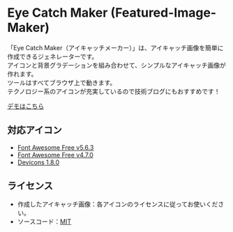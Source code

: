 # Eye Catch Maker (Featured-Image-Maker)

「Eye Catch Maker（アイキャッチメーカー）」は、アイキャッチ画像を簡単に作成できるジェネレーターです。  
アイコンと背景グラデーションを組み合わせて、シンプルなアイキャッチ画像が作れます。  
ツールはすべてブラウザ上で動きます。  
テクノロジー系のアイコンが充実しているので技術ブログにもおすすめです！

 [デモはこちら](http://eye-catch-maker.zzzmisa.com)

## 対応アイコン
- [Font Awesome Free v5.6.3](https://fontawesome.com/icons)
- [Font Awesome Free v4.7.0](https://fontawesome.com/v4.7.0/icons/)
- [Devicons 1.8.0](http://vorillaz.github.io/devicons/#/dafont)

## ライセンス
- 作成したアイキャッチ画像：各アイコンのライセンスに従ってお使いください。
- ソースコード：[MIT](https://github.com/zzzmisa/featured-image-maker/blob/master/LICENSE)
